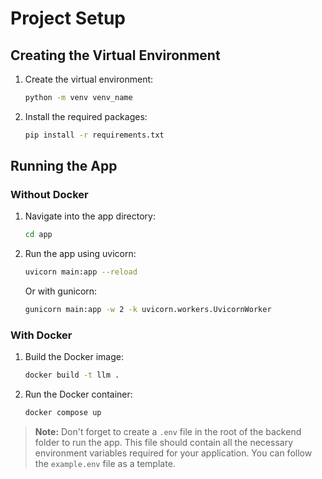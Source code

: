 # Project Setup

## Creating the Virtual Environment

1. Create the virtual environment:
    ```bash
    python -m venv venv_name
    ```
2. Install the required packages:
    ```bash
    pip install -r requirements.txt
    ```

## Running the App

### Without Docker

1. Navigate into the app directory:
    ```bash
    cd app
    ```
2. Run the app using uvicorn:
    ```bash
    uvicorn main:app --reload
    ```
   Or with gunicorn:
    ```bash
    gunicorn main:app -w 2 -k uvicorn.workers.UvicornWorker
    ```

### With Docker

1. Build the Docker image:
    ```bash
    docker build -t llm .
    ```
2. Run the Docker container:
    ```bash
    docker compose up
    ```

> **Note:** Don't forget to create a `.env` file in the root of the backend folder to run the app. This file should contain all the necessary environment variables required for your application. You can follow the `example.env` file as a template.
